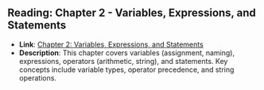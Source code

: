 
## Reading: Chapter 2 - Variables, Expressions, and Statements
- **Link**: [Chapter 2: Variables, Expressions, and Statements](https://greenteapress.com/thinkpython2/html/thinkpython2003.html)
- **Description**: This chapter covers variables (assignment, naming), expressions, operators (arithmetic, string), and statements. Key concepts include variable types, operator precedence, and string operations.

